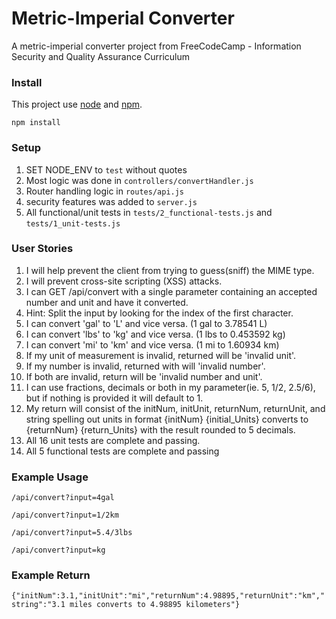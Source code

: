 # Metric-Imperial Converter

A metric-imperial converter project from FreeCodeCamp - Information Security and Quality Assurance Curriculum

### Install

This project use [node](https://nodejs.org/en/) and [npm](https://www.npmjs.com/).

```
npm install
```

### Setup

1) SET NODE_ENV to `test` without quotes
2) Most logic was done in `controllers/convertHandler.js` 
3) Router handling logic in `routes/api.js`
4) security features was added to `server.js`
5) All functional/unit tests in `tests/2_functional-tests.js` and `tests/1_unit-tests.js`

### User Stories

1) I will help prevent the client from trying to guess(sniff) the MIME type.
2) I will prevent cross-site scripting (XSS) attacks.
3) I can GET /api/convert with a single parameter containing an accepted number and unit and have it converted.
4) Hint: Split the input by looking for the index of the first character.
5) I can convert 'gal' to 'L' and vice versa. (1 gal to 3.78541 L)
6) I can convert 'lbs' to 'kg' and vice versa. (1 lbs to 0.453592 kg)
7) I can convert 'mi' to 'km' and vice versa. (1 mi to 1.60934 km)
8) If my unit of measurement is invalid, returned will be 'invalid unit'.
9) If my number is invalid, returned with will 'invalid number'.
10) If both are invalid, return will be 'invalid number and unit'.
11) I can use fractions, decimals or both in my parameter(ie. 5, 1/2, 2.5/6), but if nothing is provided it will default to 1.
12) My return will consist of the initNum, initUnit, returnNum, returnUnit, and string spelling out units in format {initNum} {initial_Units} converts to {returnNum} {return_Units} with the result rounded to 5 decimals.
13) All 16 unit tests are complete and passing.
14) All 5 functional tests are complete and passing

### Example Usage

`/api/convert?input=4gal`

`/api/convert?input=1/2km`

`/api/convert?input=5.4/3lbs`

`/api/convert?input=kg`

### Example Return

`{"initNum":3.1,"initUnit":"mi","returnNum":4.98895,"returnUnit":"km","string":"3.1 miles converts to 4.98895 kilometers"}`


